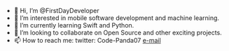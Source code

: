 - 👋 Hi, I’m @FirstDayDeveloper
- 👀 I’m interested in mobile software development and machine learning.
- 🌱 I’m currently learning Swift and Python.
- 💞️ I’m looking to collaborate on Open Source and other exciting projects.
- 📫 How to reach me: twitter: Code-Panda07 [e-mail](kenyangena07@gmail.com)

<!---
FirstDayDeveloper/FirstDayDeveloper is a ✨ special ✨ repository because its `README.md` (this file) appears on your GitHub profile.
You can click the Preview link to take a look at your changes.
--->
